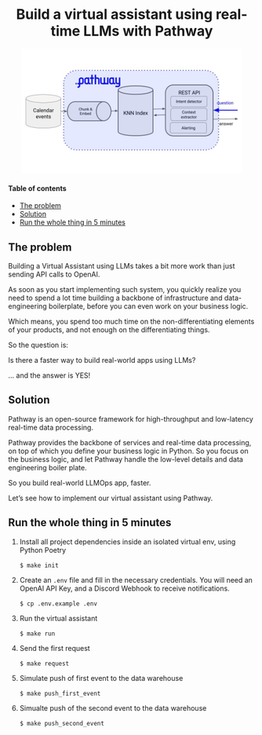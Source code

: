 
<div align="center">
    <h1>Build a virtual assistant using real-time LLMs with Pathway</h1>
    <img src="./media/pathway.gif" width='450' />
</div>

#### Table of contents
* [The problem](#the-problem)
* [Solution](#solution)
* [Run the whole thing in 5 minutes](#run-the-whole-thing-in-5-minutes)


## The problem

Building a Virtual Assistant using LLMs takes a bit more work than just sending API calls to OpenAI.


As soon as you start implementing such system, you quickly realize you need to spend a lot time building a backbone of infrastructure and data-engineering boilerplate, before you can even work on your business logic.

Which means, you spend too much time on the non-differentiating elements of your products, and not enough on the differentiating things.

So the question is:

Is there a faster way to build real-world apps using LLMs?

… and the answer is YES!

## Solution

Pathway is an open-source framework for high-throughput and low-latency real-time data processing.

Pathway provides the backbone of services and real-time data processing, on top of which you define your business logic in Python. So you focus on the business logic, and let Pathway handle the low-level details and data engineering boiler plate.

So you build real-world LLMOps app, faster.

Let’s see how to implement our virtual assistant using Pathway.


## Run the whole thing in 5 minutes

1. Install all project dependencies inside an isolated virtual env, using Python Poetry
    ```
    $ make init
    ```

2. Create an `.env` file and fill in the necessary credentials. You will need an OpenAI API Key, and a Discord Webhook to receive notifications.
    ```
    $ cp .env.example .env
    ```

3. Run the virtual assistant
    ```
    $ make run
    ```

4. Send the first request
    ```
    $ make request
    ```

5. Simulate push of first event to the data warehouse
    ```
    $ make push_first_event
    ```

6. Simualte push of the second event to the data warehouse
    ```
    $ make push_second_event
    ```

